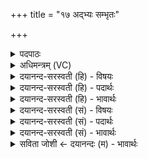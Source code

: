 +++
title = "१७ अद्भ्यः सम्भृतः"

+++
<details><summary>पदपाठः</summary>

अ॒द्भ्य इत्य॒त्ऽभ्यः। सम्भृ॑त॒ इति॑ सम्ऽभृ॑तः। पृ॒थि॒व्यै। रसा॑त्। च॒। वि॒श्वक॑र्मण॒ इति॑ वि॒श्वऽक॑र्मणः। सम्। अ॒व॒र्त्त॒त॒। अग्रे॑। तस्य॑। त्वष्टा॑। विदध॑दिति॑ वि॒ऽदध॑त्। रू॒पम्। ए॒ति॒। तत्। मर्त्य॑स्य। दे॒व॒त्वमिति॑ देव॒ऽत्वम्। आ॒जान॒मित्या॒ऽजान॑म्। अग्रे॑। १७।
</details>

<details><summary>अधिमन्त्रम् (VC)</summary>

- आदित्यो देवता
- उत्तरनारायण ऋषिः
- भुरिक्त्रिष्टुप्
- धैवतः
</details>

<details><summary>दयानन्द-सरस्वती (हि) - विषयः</summary>

फिर उसी विषय को अगले मन्त्र में कहा है ॥
</details>

<details><summary>दयानन्द-सरस्वती (हि) - पदार्थः</summary>

पदार्थान्वयभाषाः -  हे मनुष्यो ! जो (अद्भ्यः) जलों (पृथिव्यै) पृथिवी (च) और (विश्वकर्मणः) सब कर्म जिसके आश्रय से होते उस सूर्य से (सम्भृतः) सम्यक् पुष्ट हुआ उस (रसात्) रस से (अग्रे) पहिले यह सब जगत् (सम्, अवर्त्तत) वर्त्तमान होता है (तस्य) उस इस जगत् के (तत्) उस (रूपम्) स्वरूप को (त्वष्टा) सूक्ष्म करनेवाला ईश्वर (विदधत्) विधान करता हुआ (अग्रे) आदि में (मर्त्यस्य) मनुष्य के (आजानम्) अच्छे प्रकार कर्त्तव्य कर्म और (देवत्वम्) विद्वत्ता को (एति) प्राप्त होता है ॥१७ ॥
</details>

<details><summary>दयानन्द-सरस्वती (हि) - भावार्थः</summary>

भावार्थभाषाः -  हे मनुष्यो ! जो सम्पूर्ण कार्य करने हारा परमेश्वर कारण से कार्य बनाता है, सब जगत् के शरीरों के रूपों को बनाता है, उसका ज्ञान और उसकी आज्ञा का पालन ही देवत्व है, ऐसा जानो ॥१७ ॥
</details>

<details><summary>दयानन्द-सरस्वती (सं) - विषयः</summary>

पुनस्तमेव विषयमाह ॥
</details>

<details><summary>दयानन्द-सरस्वती (सं) - पदार्थः</summary>

पदार्थान्वयभाषाः -  हे मनुष्याः ! योऽद्भ्यः पृथिव्यै विश्वकर्मणश्च सम्भृतस्तस्माद् रसादग्र इदं सर्वं समवर्त्तत तस्याऽस्य जगतो तद् रूपं त्वष्टा विदधदग्रे मर्त्यस्याजानं देवत्वमेति ॥१७ ॥
</details>

<details><summary>दयानन्द-सरस्वती (सं) - भावार्थः</summary>

भावार्थभाषाः -  हे मनुष्याः ! योऽखिलकार्यकर्त्ता परमात्मा कारणात् कार्याणि निर्मिमीते सकलस्य जगतः शरीराणां रूपाणि विदधाति तज्ज्ञानं तदाज्ञापालनमेव देवत्वमस्तीति जानीत ॥१७ ॥
</details>

<details><summary>सविता जोशी ← दयानन्दः (म) - भावार्थः</summary>

भावार्थभाषाः -  हे माणसांनो ! पूर्ण कर्मशील परमेश्वर कारणापासून कार्याची निर्मिती करतो व सर्व जगतरूपी शरीराचे अवयव (सृष्टितील पदार्थ) निर्माण करतो त्याच्यासंबंधी ज्ञान मिळविणे व त्याच्या आज्ञेचे पालन करणे हेच देवत्व होय.
</details>